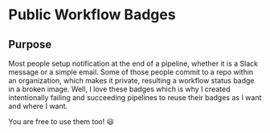 # Public Workflow Badges

## Purpose

Most people setup notification at the end of a pipeline, whether it is a Slack message or a simple email. Some of those people commit to a repo within an organization, which makes it private, resulting a workflow status badge in a broken image. Well, I love these badges which is why I created intentionally failing and succeeding pipelines to reuse their badges as I want and where I want.

You are free to use them too! :smiley:
